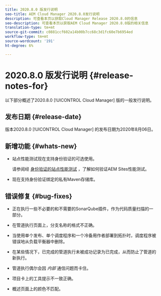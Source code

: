 ```yaml
---
title: 2020.8.0 版发行说明
seo-title: AEM Cloud Manager 2020.8.0发行说明
description: 可查看本页以获取Cloud Manager Release 2020.8.0的信息
seo-description: 可查看本页以获取AEM Cloud Manager 2020.8.0版的相关信息
translation-type: tm+mt
source-git-commit: c0881ccf602a14b00b7cc68c3d1fc60e7b6954ed
workflow-type: tm+mt
source-wordcount: '191'
ht-degree: 6%

---
```


# 2020.8.0 版发行说明 {#release-notes-for}

以下部分概述了2020.8.0 [!UICONTROL Cloud Manager] 版的一般发行说明。

## 发布日期 {#release-date}

版本2020.8.0 [!UICONTROL Cloud Manager] 的发布日期为2020年8月06日。

## 新增功能 {#whats-new}

* 站点性能测试现在支持身份验证的可选使用。

   请参阅经 [身份验证的站点性能测试](configuring-pipeline.md#authenticated-sites-performance) ，了解如何验证AEM Sites性能测试。

* 现在支持身份验证绑定的私有Maven存储库。

## 错误修复 {#bug-fixes}

* 正在执行一些不必要的和不需要的SonarQube插件，作为代码质量扫描的一部分。

* 在管道执行页面上，分支名称的格式不正确。

* 当使用单个发布、单个调度程序和一个冷备用作者部署到拓扑时，调度程序被错误地从负载平衡器中删除。

* 在某些情况下，已完成的管道执行未被成功记录为已完成，从而防止了管道的新执行。

* 管道执行偶尔会因 *内部* 通信问题而卡住。

* 项目卡上的工具提示不一致正确。

* 概述页面上的颜色不匹配。

